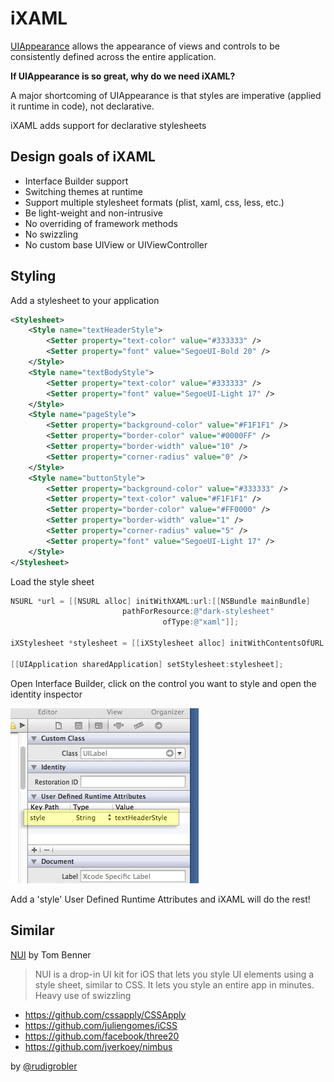 # iXAML

[UIAppearance](http://nshipster.com/uiappearance/) allows the appearance of views and controls to be consistently defined across the entire application.

**If UIAppearance is so great, why do we need iXAML?**

A major shortcoming of UIAppearance is that styles are imperative (applied it runtime in code), not declarative.

iXAML adds support for declarative stylesheets

## Design goals of iXAML

* Interface Builder support
* Switching themes at runtime
* Support multiple stylesheet formats (plist, xaml, css, less, etc.)
* Be light-weight and non-intrusive
* No overriding of framework methods
* No swizzling
* No custom base UIView or UIViewController

## Styling

Add a stylesheet to your application

```xml
<Stylesheet>
    <Style name="textHeaderStyle">
        <Setter property="text-color" value="#333333" />
        <Setter property="font" value="SegoeUI-Bold 20" />
    </Style>
    <Style name="textBodyStyle">
        <Setter property="text-color" value="#333333" />
        <Setter property="font" value="SegoeUI-Light 17" />
    </Style>
    <Style name="pageStyle">
        <Setter property="background-color" value="#F1F1F1" />
        <Setter property="border-color" value="#0000FF" />
        <Setter property="border-width" value="10" />
        <Setter property="corner-radius" value="0" />
    </Style>
    <Style name="buttonStyle">
        <Setter property="background-color" value="#333333" />
        <Setter property="text-color" value="#F1F1F1" />
        <Setter property="border-color" value="#FF0000" />
        <Setter property="border-width" value="1" />
        <Setter property="corner-radius" value="5" />
        <Setter property="font" value="SegoeUI-Light 17" />
    </Style>
</Stylesheet>
```
Load the style sheet

```Objective-C
NSURL *url = [[NSURL alloc] initWithXAML:url:[[NSBundle mainBundle] 
                         pathForResource:@"dark-stylesheet"
                                  ofType:@"xaml"]];

iXStylesheet *stylesheet = [[iXStylesheet alloc] initWithContentsOfURL:url];

[[UIApplication sharedApplication] setStylesheet:stylesheet];
```

Open Interface Builder, click on the control you want to style and open the identity inspector

![Interface Builder](https://github.com/rudigrobler/iXAML/blob/master/Documentation/interface_builder_UILabel_identity_inspector_style_textHeaderStyle.jpg?raw=true)

Add a 'style' User Defined Runtime Attributes and iXAML will do the rest!

## Similar

[NUI](https://github.com/tombenner/nui) by Tom Benner
> NUI is a drop-in UI kit for iOS that lets you style UI elements using a style sheet, similar to CSS. It lets you style an entire app in minutes.
Heavy use of swizzling

* https://github.com/cssapply/CSSApply
* https://github.com/juliengomes/iCSS
* https://github.com/facebook/three20
* https://github.com/jverkoey/nimbus

by [@rudigrobler](http://twitter.com/rudigrobler/)